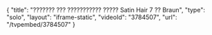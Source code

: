 {
    "title": "??????? ??? ??????????? ????? Satin Hair 7 ?? Braun",
    "type": "solo",
    "layout": "iframe-static",
    "videoId": "3784507",
    "url": "\/tvpembed\/3784507"
}